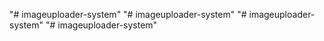 "# imageuploader-system" 
"# imageuploader-system" 
"# imageuploader-system" 
"# imageuploader-system" 
